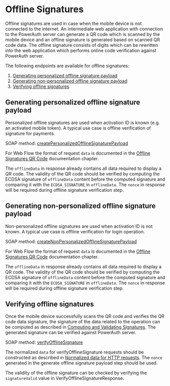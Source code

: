 # Offline Signatures

Offline signatures are used in case when the mobile device is not connected to the internet. An intermediate web application with connection to the PowerAuth server can generate a QR code which is scanned by the mobile device and an offline signature is generated based on scanned QR code data. The offline signature consists of digits which can be rewritten into the web application which performs online code verification against PowerAuth server.

The following endpoints are available for offline signatures:
1. [Generating personalized offline signature payload](./Offline-Signatures.md#generating-personalized-offline-signature-payload)
2. [Generating non-personalized offline signature payload](./Offline-Signatures.md#generating-non-personalized-offline-signature-payload)
3. [Verifying offline signatures](./Offline-Signatures.md#verifying-offline-signatures)

## Generating personalized offline signature payload

Personalized offline signatures are used when activation ID is known (e.g. an activated mobile token). A typical use case is offline verification of signature for payments.

SOAP method: [createPersonalizedOfflineSignaturePayload](./SOAP-Service-Methods.md#method-createpersonalizedofflinesignaturepayload)

For Web Flow the format of request `data` is documented in the [Offline Signatures QR Code](https://github.com/wultra/powerauth-webflow/docs/Off-line-Signatures-QR-Code.md) documentation chapter.

The `offlineData` in response already contains all data required to display a QR code. The validity of the QR code should be verified by computing the ECDSA signature of `offlineData` content before the computed signature and comparing it with the `ECDSA_SIGNATURE` in `offlineData`. The `nonce` in response will be required during offline signature verification step.

## Generating non-personalized offline signature payload

Non-personalized offline signatures are used when activation ID is not known. A typical use case is offline verification for login operation.

SOAP method: [createNonPersonalizedOfflineSignaturePayload](./SOAP-Service-Methods.md#method-createpersonalizedofflinesignaturepayload)

For Web Flow the format of request `data` is documented in the [Offline Signatures QR Code](https://github.com/wultra/powerauth-webflow/docs/Off-line-Signatures-QR-Code.md) documentation chapter.

The `offlineData` in response already contains all data required to display a QR code. The validity of the QR code should be verified by computing the ECDSA signature of `offlineData` content before the computed signature and comparing it with the `ECDSA_SIGNATURE` in `offlineData`. The `nonce` in response will be required during offline signature verification step.

## Verifying offline signatures

Once the mobile device successfully scans the QR code and verifies the QR code data signature, the signature of the data related to the operation can be computed as described in [Computing and Validating Signatures](https://github.com/wultra/powerauth-crypto/docs/Computing-and-Validating-Signatures.md). The generated signature can be verified against PowerAuth server.

SOAP method: [verifyOfflineSignature](./SOAP-Service-Methods.md#method-verifyofflinesignature)

The normalized `data` for verifyOfflineSignature requests should be constructed as described in [Normalized data for HTTP requests](https://github.com/wultra/powerauth-crypto/docs/Computing-and-Validating-Signatures.md#normalized-data-for-http-requests). The `nonce` generated in the generate offline signature payload step should be used.

The validity of the offline signature can be checked by verifying the `signatureValid` value in VerifyOfflineSignatureResponse.
